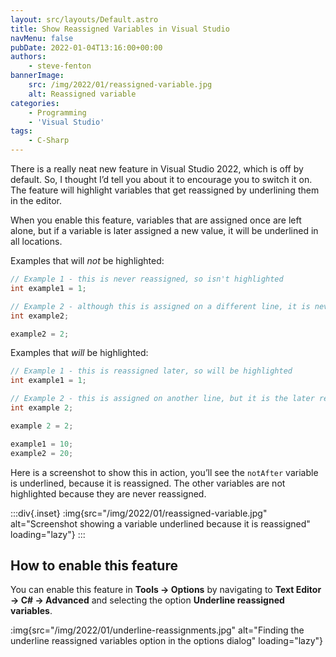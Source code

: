 ```yaml
---
layout: src/layouts/Default.astro
title: Show Reassigned Variables in Visual Studio
navMenu: false
pubDate: 2022-01-04T13:16:00+00:00
authors:
    - steve-fenton
bannerImage:
    src: /img/2022/01/reassigned-variable.jpg
    alt: Reassigned variable
categories:
    - Programming
    - 'Visual Studio'
tags:
    - C-Sharp
---
```


There is a really neat new feature in Visual Studio 2022, which is off by default. So, I thought I’d tell you about it to encourage you to switch it on. The feature will highlight variables that get reassigned by underlining them in the editor.

When you enable this feature, variables that are assigned once are left alone, but if a variable is later assigned a new value, it will be underlined in all locations.

Examples that will *not* be highlighted:

```csharp
// Example 1 - this is never reassigned, so isn't highlighted
int example1 = 1;

// Example 2 - although this is assigned on a different line, it is never reassigned, so isn't highlighted
int example2;

example2 = 2;
```

Examples that *will* be highlighted:

```csharp
// Example 1 - this is reassigned later, so will be highlighted
int example1 = 1;

// Example 2 - this is assigned on another line, but it is the later reassignment that means it will be highlighted
int example 2;

example 2 = 2;

example1 = 10;
example2 = 20;
```

Here is a screenshot to show this in action, you’ll see the `notAfter` variable is underlined, because it is reassigned. The other variables are not highlighted because they are never reassigned.

:::div{.inset}
:img{src="/img/2022/01/reassigned-variable.jpg" alt="Screenshot showing a variable underlined because it is reassigned" loading="lazy"}
:::

## How to enable this feature

You can enable this feature in **Tools -> Options** by navigating to **Text Editor -> C# -> Advanced** and selecting the option **Underline reassigned variables**.

:img{src="/img/2022/01/underline-reassignments.jpg" alt="Finding the underline reassigned variables option in the options dialog" loading="lazy"}